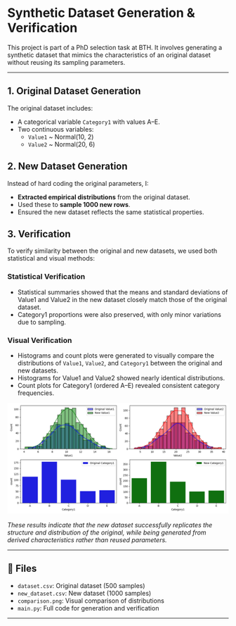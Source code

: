
#  Synthetic Dataset Generation & Verification

This project is part of a PhD selection task at BTH. It involves generating a synthetic dataset that mimics the characteristics of an original dataset without reusing its sampling parameters.

---

## 1. **Original Dataset Generation**
The original dataset includes:
- A categorical variable `Category1` with values A–E.
- Two continuous variables:
  - `Value1` ~ Normal(10, 2)
  - `Value2` ~ Normal(20, 6)

## 2. **New Dataset Generation**
Instead of hard coding the original parameters, I:
- **Extracted empirical distributions** from the original dataset.
- Used these to **sample 1000 new rows**.
- Ensured the new dataset reflects the same statistical properties.

## 3. **Verification**
To verify similarity between the original and new datasets, we used both statistical and visual methods:

### Statistical Verification
- Statistical summaries showed that the means and standard deviations of Value1 and Value2 in the new dataset closely match those of the original dataset.
- Category1 proportions were also preserved, with only minor variations due to sampling.

### Visual Verification
- Histograms and count plots were generated to visually compare the distributions of `Value1`, `Value2`, and `Category1` between the original and new datasets.
- Histograms for Value1 and Value2 showed nearly identical distributions.
- Count plots for Category1 (ordered A–E) revealed consistent category frequencies.

![Original and New data Comparison](./comparison.png)

*These results indicate that the new dataset successfully replicates the structure and distribution of the original, while being generated from derived characteristics rather than reused parameters.*

---

## 📁 Files

- `dataset.csv`: Original dataset (500 samples)
- `new_dataset.csv`: New dataset (1000 samples)
- `comparison.png`: Visual comparison of distributions
- `main.py`: Full code for generation and verification

---
